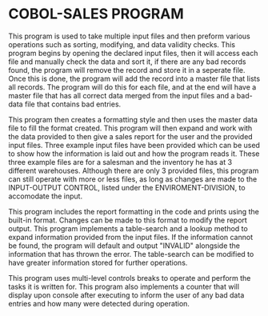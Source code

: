 # COBOL-SALES PROGRAM
  This program is used to take multiple input files and then preform various operations such as sorting, modifying, and data validity checks. This program begins by opening the declared input files, then it will access each file and manually check the data and sort it, if there are any bad records found, the program will remove the record and store it in a seperate file. Once this is done, the program will add the record into a master file that lists all records. The program will do this for each file, and at the end will have a master file that has all correct data merged from the input files and a bad-data file that contains bad entries.
  
  This program then creates a formatting style and then uses the master data file to fill the format created. This program will then expand and work with the data provided to then give a sales report for the user and the provided input files. Three example input files have been provided which can be used to show how the information is laid out and how the program reads it. These three example files are for a salesman and the inventory he has at 3 different warehouses. Although there are only 3 provided files, this program can still operate with more or less files, as long as changes are made to the INPUT-OUTPUT CONTROL, listed under the ENVIROMENT-DIVISION, to accomodate the input.
  
  This program includes the report formatting in the code and prints using the built-in format. Changes can be made to this format to modify the report output. This program implements a table-search and a lookup method to expand information provided from the input files. If the information cannot be found, the program will default and output "INVALID" alongside the information that has thrown the error. The table-search can be modified to have greater information stored for further operations.
  
   This program uses multi-level controls breaks to operate and perform the tasks it is written for. This program also implements a counter that will display upon console after executing to inform the user of any bad data entries and how many were detected during operation.
